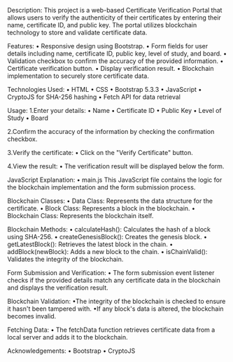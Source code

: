 Description:
 This project is a web-based Certificate Verification Portal that allows users to verify the authenticity of their certificates by entering their name, certificate ID, and public key.
 The portal utilizes blockchain technology to store and validate certificate data.

Features:
 • Responsive design using Bootstrap.
 • Form fields for user details including name, certificate ID, public key, level of study, and board.
 • Validation checkbox to confirm the accuracy of the provided information.
 • Certificate verification button.
 • Display verification result.
 • Blockchain implementation to securely store certificate data.

Technologies Used:
 • HTML
 • CSS
 • Bootstrap 5.3.3
 • JavaScript
 • CryptoJS for SHA-256 hashing
 • Fetch API for data retrieval

Usage:
1.Enter your details:
 • Name
 • Certificate ID
 • Public Key
 • Level of Study
 • Board

2.Confirm the accuracy of the information by checking the confirmation checkbox.

3.Verify the certificate:
 • Click on the "Verify Certificate" button.

4.View the result:
 • The verification result will be displayed below the form.

JavaScript Explanation:
 • main.js
    This JavaScript file contains the logic for the blockchain implementation and the form submission process.

Blockchain Classes:
 • Data Class: Represents the data structure for the certificate.
 • Block Class: Represents a block in the blockchain.
 • Blockchain Class: Represents the blockchain itself.

Blockchain Methods:
 • calculateHash(): Calculates the hash of a block using SHA-256.
 • createGenesisBlock(): Creates the genesis block.
 • getLatestBlock(): Retrieves the latest block in the chain.
 • addBlock(newBlock): Adds a new block to the chain.
 • isChainValid(): Validates the integrity of the blockchain.

Form Submission and Verification:
 • The form submission event listener checks if the provided details match any certificate data in the blockchain and displays the verification result.

Blockchain Validation:
 •The integrity of the blockchain is checked to ensure it hasn't been tampered with.
 •If any block's data is altered, the blockchain becomes invalid.

Fetching Data:
 • The fetchData function retrieves certificate data from a local server and adds it to the blockchain.

Acknowledgements:
 • Bootstrap
 • CryptoJS
